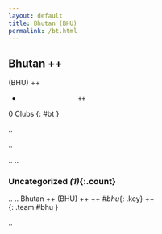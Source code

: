 ```yaml
---
layout: default
title: Bhutan (BHU)
permalink: /bt.html
---
```



## Bhutan   ++
(BHU)  ++
-                     ++
0 Clubs
{: #bt }


.. 




.. 




.. 
.. 


### Uncategorized _(1)_{:.count}


..
..
Bhutan  ++
 (BHU) ++
 ++
_#bhu_{: .key} ++
<br>
{: .team #bhu }




.. 
 
